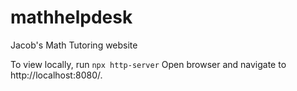 # mathhelpdesk
Jacob's Math Tutoring website

To view locally, run `npx http-server`
Open browser and navigate to http://localhost:8080/.
